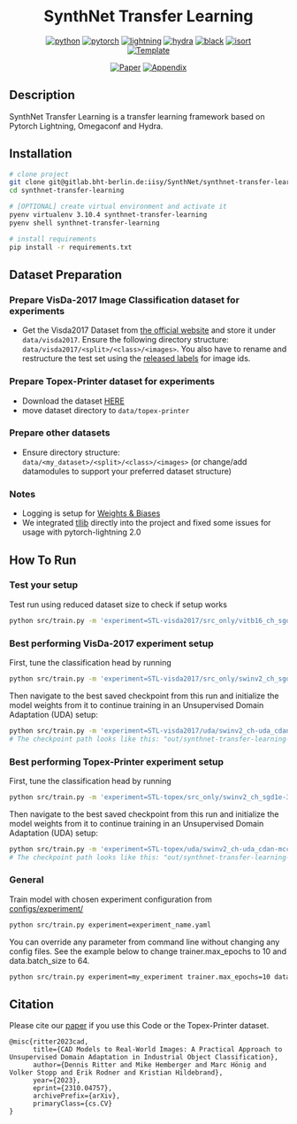<div align="center">

# SynthNet Transfer Learning

[![python](https://img.shields.io/badge/-Python_3.10-blue?logo=python&logoColor=white)](https://github.com/pre-commit/pre-commit)
[![pytorch](https://img.shields.io/badge/PyTorch_2.0+-ee4c2c?logo=pytorch&logoColor=white)](https://pytorch.org/get-started/locally/)
[![lightning](https://img.shields.io/badge/-Lightning_2.0+-792ee5?logo=pytorchlightning&logoColor=white)](https://pytorchlightning.ai/)
[![hydra](https://img.shields.io/badge/Config-Hydra_1.3-89b8cd)](https://hydra.cc/)
[![black](https://img.shields.io/badge/Code%20Style-Black-black.svg?labelColor=gray)](https://black.readthedocs.io/en/stable/)
[![isort](https://img.shields.io/badge/%20imports-isort-%231674b1?style=flat&labelColor=ef8336)](https://pycqa.github.io/isort/) <br>
<a href="https://github.com/ashleve/lightning-hydra-template"><img alt="Template" src="https://img.shields.io/badge/-Lightning--Hydra--Template-017F2F?style=flat&logo=github&labelColor=gray"></a><br>

[![Paper](https://img.shields.io/badge/%20paper-blue?style=flat)](paper.pdf)
[![Appendix](https://img.shields.io/badge/%20appendix-blue?style=flat)](appendix.pdf)
<!-- [![Conference](img)](link) -->

</div>

## Description

SynthNet Transfer Learning is a transfer learning framework based on Pytorch Lightning, Omegaconf and Hydra.

## Installation

```bash
# clone project
git clone git@gitlab.bht-berlin.de:iisy/SynthNet/synthnet-transfer-learning.git
cd synthnet-transfer-learning

# [OPTIONAL] create virtual environment and activate it
pyenv virtualenv 3.10.4 synthnet-transfer-learning
pyenv shell synthnet-transfer-learning

# install requirements
pip install -r requirements.txt
```

## Dataset Preparation

### Prepare VisDa-2017 Image Classification dataset for experiments

- Get the Visda2017 Dataset from [the official website](http://ai.bu.edu/visda-2017/) and store it under `data/visda2017`.
  Ensure the following directory structure: `data/visda2017/<split>/<class>/<images>`. You also have to rename and restructure the test set using the [released labels](https://raw.githubusercontent.com/VisionLearningGroup/taskcv-2017-public/master/classification/data/image_list.txt) for image ids.

### Prepare Topex-Printer dataset for experiments

- Download the dataset [HERE](https://huggingface.co/datasets/ritterdennis/topex-printer/resolve/main/topex-printer.zip)
- move dataset directory to `data/topex-printer`

### Prepare other datasets

- Ensure directory structure: `data/<my_dataset>/<split>/<class>/<images>` (or change/add datamodules to support your preferred dataset structure)

### Notes

- Logging is setup for [Weights & Biases](https://wandb.com)
- We integrated [tllib](https://github.com/thuml/Transfer-Learning-Library) directly into the project and fixed some issues for usage with pytorch-lightning 2.0

## How To Run

### Test your setup

Test run using reduced dataset size to check if setup works

```bash
python src/train.py -m 'experiment=STL-visda2017/src_only/vitb16_ch_sgd1e-3' data.toy=True logger.wandb.project=STL-test
```

### Best performing VisDa-2017 experiment setup

First, tune the classification head by running

```bash
python src/train.py -m 'experiment=STL-visda2017/src_only/swinv2_ch_sgd1e-3'
```

Then navigate to the best saved checkpoint from this run and initialize the model weights from it to continue training in an Unsupervised Domain Adaptation (UDA) setup:

```bash
python src/train.py -m 'experiment=STL-visda2017/uda/swinv2_ch-uda_cdan-mcc_adamw1e-5_warmupcalr_augmix' model.fine_tuning_checkpoint=<PATH/TO/MY/CHECKPOINT/epoch_0XX.ckpt>
# The checkpoint path looks like this: "out/synthnet-transfer-learning-outputs/train/multiruns/STL-visda2017/swinv2_ch_sgd1e-3/2023-04-21_14-13-45/5/checkpoints/epoch_000.ckpt"
```

### Best performing Topex-Printer experiment setup

First, tune the classification head by running

```bash
python src/train.py -m 'experiment=STL-topex/src_only/swinv2_ch_sgd1e-3'
```

Then navigate to the best saved checkpoint from this run and initialize the model weights from it to continue training in an Unsupervised Domain Adaptation (UDA) setup:

```bash
python src/train.py -m 'experiment=STL-topex/uda/swinv2_ch-uda_cdan-mcc_adamw1e-5_warmupcalr_augmix' model.fine_tuning_checkpoint=<PATH/TO/MY/CHECKPOINT/epoch_0XX.ckpt>
# The checkpoint path looks like this: "out/synthnet-transfer-learning-outputs/train/multiruns/STL-topex/src_only/swinv2_ch_sgd1e-3.yaml/2023-06-09_10-41-30/2/checkpoints/epoch_019.ckpt"
```

### General

Train model with chosen experiment configuration from [configs/experiment/](configs/experiment/)

```bash
python src/train.py experiment=experiment_name.yaml
```

You can override any parameter from command line without changing any config files. See the example below to change trainer.max_epochs to 10 and data.batch_size to 64.

```bash
python src/train.py experiment=my_experiment trainer.max_epochs=10 data.batch_size=64
```
## Citation
Please cite our [paper](https://arxiv.org/abs/2310.04757) if you use this Code or the Topex-Printer dataset. 
```
@misc{ritter2023cad,
      title={CAD Models to Real-World Images: A Practical Approach to Unsupervised Domain Adaptation in Industrial Object Classification}, 
      author={Dennis Ritter and Mike Hemberger and Marc Hönig and Volker Stopp and Erik Rodner and Kristian Hildebrand},
      year={2023},
      eprint={2310.04757},
      archivePrefix={arXiv},
      primaryClass={cs.CV}
}
```
